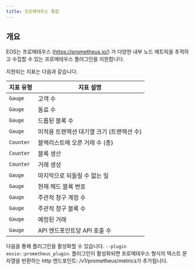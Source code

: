 ```yaml
---
title: 프로메테우스 통합
---
```


## 개요

EOS는 프로메테우스 (https://prometheus.io/) 가 다양한 내부 노드 메트릭을 추적하고 수집할 수 있는 프로메테우스 플러그인을 지원합니다.

지원되는 지표는 다음과 같습니다.

| 지표 유형 | 지표 설명 |
--------------|---------------------
| `Gauge` | 고객 수 |
| `Gauge` | 동료 수 |
| `Gauge` | 드롭된 블록 수 |
| `Gauge` | 미적용 트랜잭션 대기열 크기 (트랜잭션 수) |
| `Counter` | 블랙리스트에 오른 거래 수 (총) |
| `Counter` | 블록 생산 |
| `Counter` | 거래 생성 |
| `Gauge` | 마지막으로 되돌릴 수 없는 일 |
| `Gauge` | 현재 헤드 블록 번호 |
| `Gauge` | 주관적 청구 계정 수 |
| `Gauge` | 주관적 청구 블록 수 |
| `Gauge` | 예정된 거래 |
| `Gauge` | API 엔드포인트당 API 호출 수 |

다음을 통해 플러그인을 활성화할 수 있습니다. `--plugin eosio::prometheus_plugin`.
플러그인이 활성화되면 프로메테우스 형식의 텍스트 문자열을 반환하는 http 엔드포인트: /v1/prometheus/metrics가 추가됩니다.
